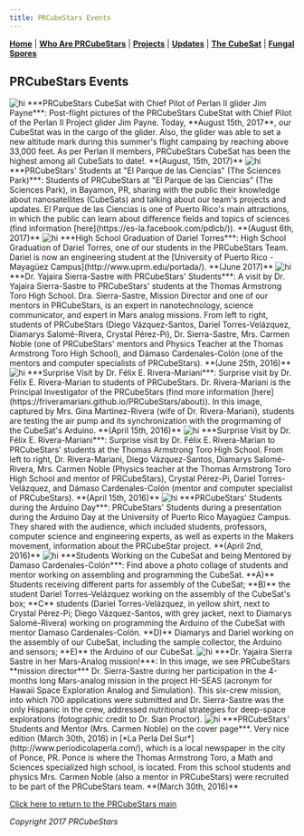```yaml
---
title: PRCubeStars Events
---  
```



[**Home**](https://friveramariani.github.io/PRCubeStars/) | [**Who Are PRCubeStars**](https://friveramariani.github.io/PRCubeStars/about) | [**Projects**](https://friveramariani.github.io/PRCubeStars/projects) | [**Updates**](https://friveramariani.github.io/PRCubeStars/updates) | [**The CubeSat**](https://friveramariani.github.io/PRCubeStars/cubesat) | [**Fungal Spores**](https://friveramariani.github.io/PRCubeStars/fungi)

## PRCubeStars Events


<img src="Images/PRCubeStar-CubeStar-ChiefPilot2.jpg" alt="hi" class="inline"/> 
***PRCubeStars CubeSat with Chief Pilot of Perlan II glider Jim Payne***: Post-flight pictures of the PRCubeStars CubeStat with Chief Pilot of the Perlan II Project glider Jim Payne. Today, **August 15th, 2017**, our CubeStat was in the cargo of the glider. Also, the glider was able to set a new altitude mark during this summer's flight campaing by reaching above 33,000 feet. As per Perlan II members, PRCubeStars CubeSat has been the highest among all CubeSats to date!. **(August, 15th, 2017)**


<img src="Images/ParqueDeLasCiencias.jpg" alt="hi" class="inline"/> 
***PRCubeStars' Students at "El Parque de las Ciencias" (The Sciences Park)***: Students of PRCubeStars at "El Parque de las Ciencias" (The Sciences Park), in Bayamon, PR, sharing with the public their knowledge about nanosatellites (CubeSats) and talking about our team's projects and updates. El Parque de las Ciencias is one of Puerto Rico's main attractions, in which the public can learn about difference fields and topics of sciences (find information [here](https://es-la.facebook.com/pdlcb/)). **(August 6th, 2017)**


<img src="Images/Dariel-Graduation.jpg" alt="hi" class="inline"/> 
***High School Graduation of Dariel Torres***: High School Graduation of Dariel Torres, one of our students in the PRCubeStars Team. Dariel is now an engineering student at the [University of Puerto Rico - Mayagüez Campus](http://www.uprm.edu/portada/). **(June 2017)**



<img src="Images/IMG-2166.JPG" alt="hi" class="inline"/>
***Dr. Yajaira Sierra-Sastre with PRCubeStars' Students***: A visit by Dr. Yajaira Sierra-Sastre to PRCubeStars' students at the Thomas Armstrong Toro High School. Dra. Sierra-Sastre, Mission Director and one of our mentors in PRCubeStars, is an expert in nanotechnology, science communicator, and expert in Mars analog missions. From left to right, students of PRCubeStars (Diego Vázquez-Santos, Dariel Torres-Velázquez, Diamarys Salomé-Rivera, Crystal Pérez-Pi), Dr. Sierra-Sastre, Mrs. Carmen Noble (one of PRCubeStars' mentors and Physics Teacher at the Thomas Armstrong Toro High School), and Dámaso Cardenales-Colón (one of the mentors and computer specialists of PRCubeStars). **(June 25th, 2016)**




<img src="Images/IMG-3060.JPG" alt="hi" class="inline"/>
***Surprise Visit by Dr. Félix E. Rivera-Mariani***: Surprise visit by Dr. Félix E. Rivera-Marian to students of PRCubeStars. Dr. Rivera-Mariani is the Principal Investigator of the PRCubeStars (find more information [here](https://friveramariani.github.io/PRCubeStars/about)). In this image, captured by Mrs. Gina Martinez-Rivera (wife of Dr. Rivera-Mariani), students are testing the air pump and its synchronization with the progrmaming of the CubeSat's Arduino. **(April 15th, 2016)**



<img src="Images/IMG-3059.JPG" alt="hi" class="inline"/>
***Surprise Visit by Dr. Félix E. Rivera-Mariani***: Surprise visit by Dr. Félix E. Rivera-Marian to PRCubeStars' students at the Thomas Armstrong Toro High School. From left to right, Dr. Rivera-Mariani, Diego Vázquez-Santos, Diamarys Salomé-Rivera, Mrs. Carmen Noble (Physics teacher at the Thomas Armstrong Toro High School and mentor of PRCubeStars), Crystal Pérez-Pi, Dariel Torres-Velázquez, and Dámaso Cardenales-Colón (mentor and computer specialist of PRCubeStars). **(April 15th, 2016)**



<img src="Images/Presentation-PRCubeStars-1.jpg" alt="hi" class="inline"/>
***PRCubeStars' Students during the Arduino Day***: PRCubeStars' Students during a presentation during the Arduino Day at the University of Puerto Rico Mayagüez Campus. They shared with the audience, which included students, professors, computer science and engineering experts, as well as experts in the Makers movement, information about the PRCubeStar project. **(April 2nd, 2016)**



<img src="Images/StudentsWorking1.jpg" alt="hi" class="inline"/>
***Students Working on the CubeSat and being Mentored by Damaso Cardenales-Colón***: Find above a photo collage of students and mentor working on assembling and programming the CubeSat. **A)** Students receiving different parts for assembly of the CubeSat; **B)** the student Dariel Torres-Velázquez working on the assembly of the CubeSat's box; **C** students (Dariel Torres-Velázquez, in yellow shirt, next to Crystal Pérez-Pi; Diego Vázquez-Santos, with grey jacket, next to Diamarys Salomé-Rivera) working on programming the Arduino of the CubeSat with mentor Damaso Cardenales-Colón. **D)** Diamarys and Dariel working on the assembly of our CubeSat, including the sample collector, the Arduino and sensors; **E)** the Arduino of our CubeSat. 



<img src="Images/Yajaira-MarsAnalogMission.jpg" alt="hi" class="inline"/>
***Dr. Yajaira Sierra Sastre in her Mars-Analog mission!***: In this image, we see PRCubeStars **mission director*** Dr. Sierra-Sastre during her participation in the 4-months long Mars-analog mission in the project HI-SEAS (acronym for Hawaii Space Exploration Analog and Simulation). This six-crew mission, into which 700 applications were submitted and Dr. Sierra-Sastre was the only Hispanic in the crew, addressed nutritional strategies for deep-space explorations (fotographic credit to Dr. Sian Proctor).


<img src="Images/Portada-PerlaDelSur.jpg" alt="hi" class="inline"/>
***PRCubeStars' Students and Mentor (Mrs. Carmen Noble) on the cover page***. Very nice edition (March 30th, 2016) in [*La Perla Del Sur*](http://www.periodicolaperla.com/), which is a local newspaper in the city of Ponce, PR.  Ponce is where the Thomas Armstrong Toro, a Math and Sciences specialized high school, is located. From this school students and physics Mrs. Carmen Noble (also a mentor in PRCubeStars) were recruited to be part of the PRCubeStars team. **(March 30th, 2016)**

<script>
  (function(i,s,o,g,r,a,m){i['GoogleAnalyticsObject']=r;i[r]=i[r]||function(){
  (i[r].q=i[r].q||[]).push(arguments)},i[r].l=1*new Date();a=s.createElement(o),
  m=s.getElementsByTagName(o)[0];a.async=1;a.src=g;m.parentNode.insertBefore(a,m)
  })(window,document,'script','https://www.google-analytics.com/analytics.js','ga');

  ga('create', 'UA-103557590-2', 'auto');
  ga('send', 'pageview');

</script>

[Click here to return to the PRCubeStars main](https://friveramariani.github.io/PRCubeStars/)

*Copyright 2017 PRCubeStars*

